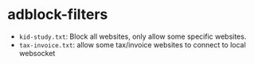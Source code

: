# adblock-filters

* `kid-study.txt`: Block all websites, only allow some specific websites.
* `tax-invoice.txt`: allow some tax/invoice websites to connect to local websocket
